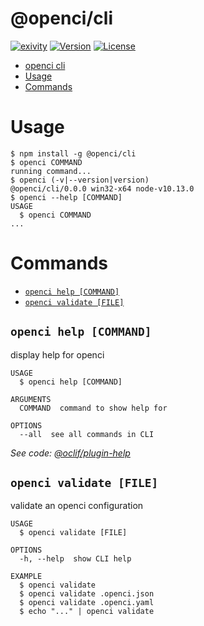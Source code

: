 # @openci/cli

[![exivity](https://img.shields.io/badge/♥-exivity-5cccea.svg)](https://exivity.com)
[![Version](https://img.shields.io/npm/v/@openci/cli.svg)](https://npmjs.org/package/@openci/cli)
[![License](https://img.shields.io/npm/l/@openci/cli.svg)](https://github.com/exivity/openci/blob/master/package.json)

<!-- toc -->

- [openci cli](#openci-cli)
- [Usage](#usage)
- [Commands](#commands)
  <!-- tocstop -->

# Usage

<!-- usage -->

```sh-session
$ npm install -g @openci/cli
$ openci COMMAND
running command...
$ openci (-v|--version|version)
@openci/cli/0.0.0 win32-x64 node-v10.13.0
$ openci --help [COMMAND]
USAGE
  $ openci COMMAND
...
```

<!-- usagestop -->

# Commands

<!-- commands -->

- [`openci help [COMMAND]`](#openci-help-command)
- [`openci validate [FILE]`](#openci-validate-file)

## `openci help [COMMAND]`

display help for openci

```
USAGE
  $ openci help [COMMAND]

ARGUMENTS
  COMMAND  command to show help for

OPTIONS
  --all  see all commands in CLI
```

_See code: [@oclif/plugin-help](https://github.com/oclif/plugin-help/blob/v2.1.6/src\commands\help.ts)_

## `openci validate [FILE]`

validate an openci configuration

```
USAGE
  $ openci validate [FILE]

OPTIONS
  -h, --help  show CLI help

EXAMPLE
  $ openci validate
  $ openci validate .openci.json
  $ openci validate .openci.yaml
  $ echo "..." | openci validate
```

<!-- commandsstop -->
